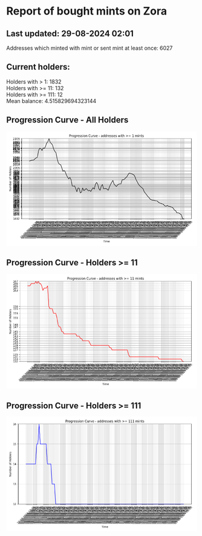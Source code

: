 # Report of bought mints on Zora
## Last updated: 29-08-2024 02:01
Addresses which minted with mint or sent mint at least once: 6027

## Current holders:
Holders with > 1: 1832  
Holders with >= 11: 132  
Holders with >= 111: 12  
Mean balance: 4.515829694323144  

## Progression Curve - All Holders
![addresses with >= 1 mint](progression_curve_all.png)
## Progression Curve - Holders >= 11
![addresses with >= 11 mints](progression_curve_gt_11.png)
## Progression Curve - Holders >= 111
![addresses with >= 111 mints](progression_curve_gt_111.png)
